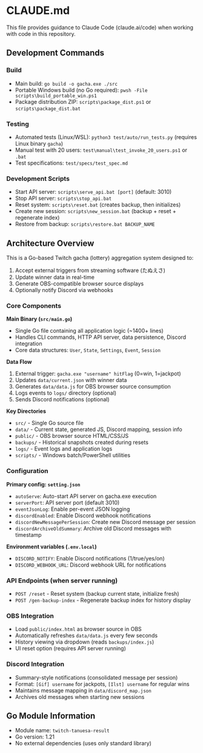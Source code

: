 # CLAUDE.md

This file provides guidance to Claude Code (claude.ai/code) when working with code in this repository.

## Development Commands

### Build
- Main build: `go build -o gacha.exe ./src`
- Portable Windows build (no Go required): `pwsh -File scripts\build_portable_win.ps1`
- Package distribution ZIP: `scripts\package_dist.ps1` or `scripts\package_dist.bat`

### Testing
- Automated tests (Linux/WSL): `python3 test/auto/run_tests.py` (requires Linux binary `gacha`)  
- Manual test with 20 users: `test\manual\test_invoke_20_users.ps1` or `.bat`
- Test specifications: `test/specs/test_spec.md`

### Development Scripts
- Start API server: `scripts\serve_api.bat [port]` (default: 3010)
- Stop API server: `scripts\stop_api.bat`
- Reset system: `scripts\reset.bat` (creates backup, then initializes)
- Create new session: `scripts\new_session.bat` (backup + reset + regenerate index)
- Restore from backup: `scripts\restore.bat BACKUP_NAME`

## Architecture Overview

This is a Go-based Twitch gacha (lottery) aggregation system designed to:
1. Accept external triggers from streaming software (たぬえさ)
2. Update winner data in real-time
3. Generate OBS-compatible browser source displays
4. Optionally notify Discord via webhooks

### Core Components

**Main Binary (`src/main.go`)**
- Single Go file containing all application logic (~1400+ lines)
- Handles CLI commands, HTTP API server, data persistence, Discord integration
- Core data structures: `User`, `State`, `Settings`, `Event`, `Session`

**Data Flow**
1. External trigger: `gacha.exe "username" hitFlag` (0=win, 1=jackpot)
2. Updates `data/current.json` with winner data
3. Generates `data/data.js` for OBS browser source consumption
4. Logs events to `logs/` directory (optional)
5. Sends Discord notifications (optional)

**Key Directories**
- `src/` - Single Go source file
- `data/` - Current state, generated JS, Discord mapping, session info
- `public/` - OBS browser source HTML/CSS/JS
- `backups/` - Historical snapshots created during resets
- `logs/` - Event logs and application logs
- `scripts/` - Windows batch/PowerShell utilities

### Configuration

**Primary config: `setting.json`**
- `autoServe`: Auto-start API server on gacha.exe execution
- `serverPort`: API server port (default 3010)
- `eventJsonLog`: Enable per-event JSON logging
- `discordEnabled`: Enable Discord webhook notifications
- `discordNewMessagePerSession`: Create new Discord message per session
- `discordArchiveOldSummary`: Archive old Discord messages with timestamp

**Environment variables (`.env.local`)**
- `DISCORD_NOTIFY`: Enable Discord notifications (1/true/yes/on)
- `DISCORD_WEBHOOK_URL`: Discord webhook URL for notifications

### API Endpoints (when server running)
- `POST /reset` - Reset system (backup current state, initialize fresh)
- `POST /gen-backup-index` - Regenerate backup index for history display

### OBS Integration
- Load `public/index.html` as browser source in OBS
- Automatically refreshes `data/data.js` every few seconds
- History viewing via dropdown (reads `backups/index.js`)
- UI reset option (requires API server running)

### Discord Integration
- Summary-style notifications (consolidated message per session)
- Format: `[Gif] username` for jackpots, `[Ilst] username` for regular wins
- Maintains message mapping in `data/discord_map.json`
- Archives old messages when starting new sessions

## Go Module Information
- Module name: `twitch-tanuesa-result`
- Go version: 1.21
- No external dependencies (uses only standard library)